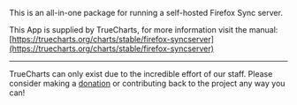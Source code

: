 This is an all-in-one package for running a self-hosted Firefox Sync server.

This App is supplied by TrueCharts, for more information visit the manual: [https://truecharts.org/charts/stable/firefox-syncserver](https://truecharts.org/charts/stable/firefox-syncserver)

---

TrueCharts can only exist due to the incredible effort of our staff.
Please consider making a [donation](https://truecharts.org/sponsor) or contributing back to the project any way you can!
